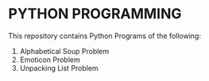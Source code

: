 # PYTHON PROGRAMMING
This repository contains Python Programs of the following:
1. Alphabetical Soup Problem
2. Emoticon Problem
3. Unpacking List Problem

